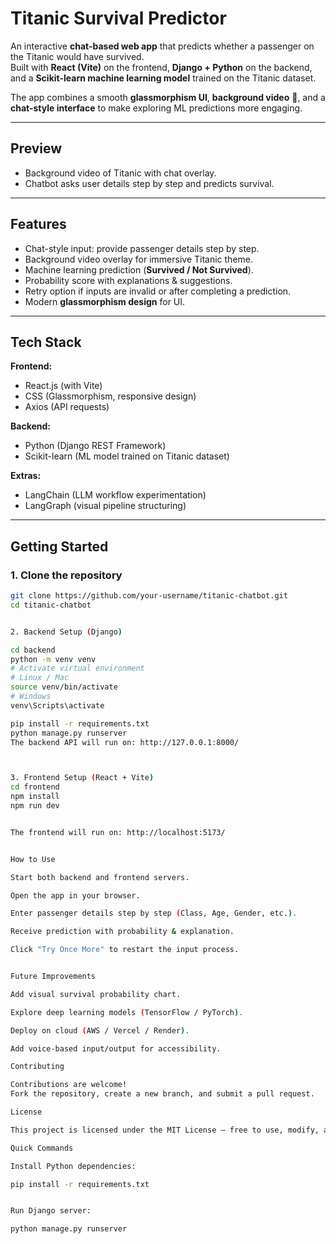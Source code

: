 # Titanic Survival Predictor

An interactive **chat-based web app** that predicts whether a passenger on the Titanic would have survived.  
Built with **React (Vite)** on the frontend, **Django + Python** on the backend, and a **Scikit-learn machine learning model** trained on the Titanic dataset.

The app combines a smooth **glassmorphism UI**, **background video** 🎥, and a **chat-style interface** to make exploring ML predictions more engaging.

---

## Preview

- Background video of Titanic with chat overlay.
- Chatbot asks user details step by step and predicts survival.

---

## Features

- Chat-style input: provide passenger details step by step.  
- Background video overlay for immersive Titanic theme.  
- Machine learning prediction (**Survived / Not Survived**).  
- Probability score with explanations & suggestions.  
- Retry option if inputs are invalid or after completing a prediction.  
- Modern **glassmorphism design** for UI.

---

## Tech Stack

**Frontend:**

- React.js (with Vite)  
- CSS (Glassmorphism, responsive design)  
- Axios (API requests)  

**Backend:**

- Python (Django REST Framework)  
- Scikit-learn (ML model trained on Titanic dataset)  

**Extras:**

- LangChain (LLM workflow experimentation)  
- LangGraph (visual pipeline structuring)  

---

## Getting Started

### 1. Clone the repository

```bash
git clone https://github.com/your-username/titanic-chatbot.git
cd titanic-chatbot


2. Backend Setup (Django)

cd backend
python -m venv venv
# Activate virtual environment
# Linux / Mac
source venv/bin/activate
# Windows
venv\Scripts\activate

pip install -r requirements.txt
python manage.py runserver
The backend API will run on: http://127.0.0.1:8000/



3. Frontend Setup (React + Vite)
cd frontend
npm install
npm run dev


The frontend will run on: http://localhost:5173/


How to Use

Start both backend and frontend servers.

Open the app in your browser.

Enter passenger details step by step (Class, Age, Gender, etc.).

Receive prediction with probability & explanation.

Click "Try Once More" to restart the input process.


Future Improvements

Add visual survival probability chart.

Explore deep learning models (TensorFlow / PyTorch).

Deploy on cloud (AWS / Vercel / Render).

Add voice-based input/output for accessibility.

Contributing

Contributions are welcome!
Fork the repository, create a new branch, and submit a pull request.

License

This project is licensed under the MIT License – free to use, modify, and distribute.

Quick Commands

Install Python dependencies:

pip install -r requirements.txt


Run Django server:

python manage.py runserver
